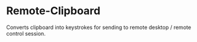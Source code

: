 # Remote-Clipboard
Converts clipboard into keystrokes for sending to remote desktop / remote control session.
